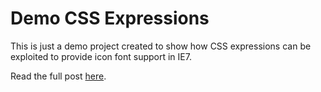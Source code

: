 Demo CSS Expressions
====================

This is just a demo project created to show how CSS expressions can be exploited to provide icon font support in IE7.

Read the full post [here](http://steveush.wordpress.com/2013/09/16/icon-fonts-in-internet-explorer-7/ "Read the post").